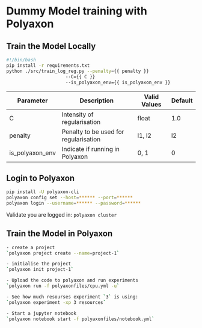 # Dummy Model training with Polyaxon

## Train the Model Locally

```bash
#!/bin/bash
pip install -r requirements.txt
python ./src/train_log_reg.py --penalty={{ penalty }}
                      --C={{ C }}
                      --is_polyaxon_env={{ is_polyaxon_env }}
```

| Parameter               |  Description                                                                            | Valid Values | Default   |
| ---                     | ---                                                                                     | ---          | ---       |
| C                       | Intensity of regularisation                                                             | float        | 1.0       |
| penalty                 | Penalty to be used for regularisation                                                   | l1, l2       | l2        |
| is_polyaxon_env         | Indicate if running in Polyaxon                                                         | 0, 1         | 0         |

## Login to Polyaxon
```bash
pip install -U polyaxon-cli
polyaxon config set --host=****** --port=******
polyaxon login --username=****** --password=******
```
Validate you are logged in: `polyaxon cluster`


## Train the Model in Polyaxon

```bash
- create a project
`polyaxon project create --name=project-1`

- initialise the project
`polyaxon init project-1`

- Upload the code to polyaxon and run experiments
`polyaxon run -f polyaxonfiles/cpu.yml -u`

- See how much resourses experiment `3` is using:
`polyaxon experiment -xp 3 resources`

- Start a jupyter notebook
`polyaxon notebook start -f polyaxonfiles/notebook.yml`
```
